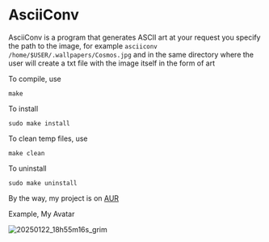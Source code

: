 # AsciiConv
AsciiConv is a program that generates ASCII art at your request you specify the path to the image, for example ```asciiconv /home/$USER/.wallpapers/Cosmos.jpg``` and in the same directory where the user will create a txt file with the image itself in the form of art

To compile, use
```
make
```
To install
```
sudo make install
```
To clean temp files, use
```
make clean
```
To uninstall
```
sudo make uninstall
```


By the way, my project is on [AUR](https://aur.archlinux.org/packages/asciiconv)

Example, My Avatar

![20250122_18h55m16s_grim](https://github.com/user-attachments/assets/07230c13-bd14-46ec-ac83-7163b107b773)



